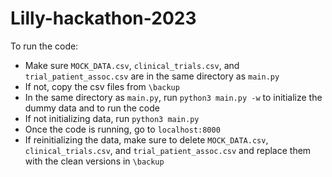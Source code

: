 # Lilly-hackathon-2023

To run the code:
* Make sure `MOCK_DATA.csv`, `clinical_trials.csv`, and `trial_patient_assoc.csv` are in the same directory as `main.py`
* If not, copy the csv files from `\backup`
* In the same directory as `main.py`, run `python3 main.py -w` to initialize the dummy data and to run the code
* If not initializing data, run `python3 main.py`
* Once the code is running, go to `localhost:8000`
* If reinitializing the data, make sure to delete `MOCK_DATA.csv`, `clinical_trials.csv`, and `trial_patient_assoc.csv` and replace them with the clean versions in `\backup`
